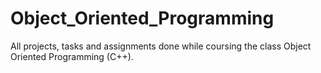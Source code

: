 # Object_Oriented_Programming
All projects, tasks and assignments done while coursing the class Object Oriented Programming (C++).
